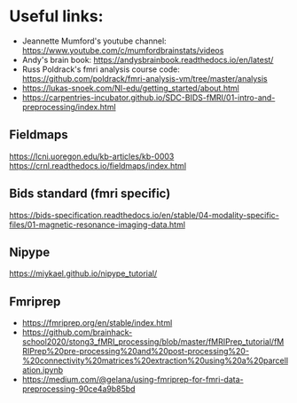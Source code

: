# Useful links:

- Jeannette Mumford's youtube channel: https://www.youtube.com/c/mumfordbrainstats/videos
- Andy's brain book: https://andysbrainbook.readthedocs.io/en/latest/
- Russ Poldrack's fmri analysis course code: https://github.com/poldrack/fmri-analysis-vm/tree/master/analysis
- https://lukas-snoek.com/NI-edu/getting_started/about.html
- https://carpentries-incubator.github.io/SDC-BIDS-fMRI/01-intro-and-preprocessing/index.html

## Fieldmaps
https://lcni.uoregon.edu/kb-articles/kb-0003
https://crnl.readthedocs.io/fieldmaps/index.html

## Bids standard (fmri specific)
https://bids-specification.readthedocs.io/en/stable/04-modality-specific-files/01-magnetic-resonance-imaging-data.html

## Nipype
https://miykael.github.io/nipype_tutorial/

## Fmriprep
- https://fmriprep.org/en/stable/index.html
- https://github.com/brainhack-school2020/stong3_fMRI_processing/blob/master/fMRIPrep_tutorial/fMRIPrep%20pre-processing%20and%20post-processing%20-%20connectivity%20matrices%20extraction%20using%20a%20parcellation.ipynb
- https://medium.com/@gelana/using-fmriprep-for-fmri-data-preprocessing-90ce4a9b85bd
